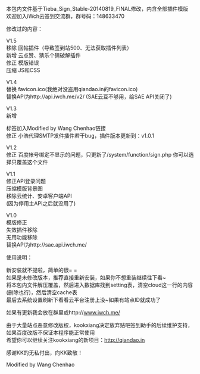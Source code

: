 本包内文件基于Tieba_Sign_Stable-20140819_FINAL修改，内含全部插件模版<br />
欢迎加入iWch云签到交流群，群号码：148633470<br />

修改过的内容：<br />

V1.5<br />
移除 回帖插件（导致签到站500、无法获取插件列表）<br />
新增 云点赞、猜乐个猜破解插件<br />
修正 模版错误<br />
压缩 JS和CSS<br />

V1.4<br />
替换 favicon.ico(我绝对没盗用qiandao.in的favicon.ico)<br />
替换API为http://api.iwch.me/v2/ (SAE云豆不够用，给SAE API关闭了)<br />

V1.3<br />
新增 <footer>标签加入Modified by Wang Chenhao链接<br />
修正 小浩代理SMTP发件插件若干bug，插件版本更新到：v1.0.1<br />

V1.2<br />
修正 百度帐号绑定不显示的问题，只更新了/system/function/sign.php 你可以选择只覆盖这个文件<br />

V1.1<br />
修正API登录问题<br />
压缩模版背景图<br />
移除云统计、安卓客户端API<br />
(因为停用主API之后就没用了)<br />

V1.0<br />
模版修正<br />
失效插件移除<br />
无用功能移除<br />
替换API为http://sae.api.iwch.me/<br />

使用说明：<br />

新安装就不提啦，简单的很= =<br />
如果是未修改版本，推荐直接重新安装，如果你不想重装继续往下看~<br />
将本包内文件解压覆盖，然后进入数据库找到setting表，清空cloud这一行的内容(删除也行)，然后清空cache表<br />
最后去系统设置刷新下看看云平台注册上没~如果有站点ID就成功了<br />


如果有更新我会放在群里或http://www.iwch.me/<br />


由于大量站点恶意修改版权，kookxiang决定放弃贴吧签到助手的后续维护支持，如果百度改版不保证本程序能正常使用<br />
希望你可以继续关注kookxiang的新项目：http://qiandao.in<br />



感谢KK的无私付出，向KK致敬！<br />



Modified by Wang Chenhao<br />
